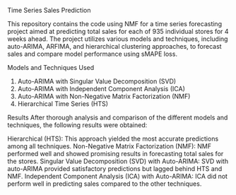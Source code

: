 Time Series Sales Prediction

This repository contains the code using NMF for a time series forecasting project aimed at predicting total sales for each of 935 individual stores for 4 weeks ahead. The project utilizes various models and techniques, including auto-ARIMA, ARFIMA, and hierarchical clustering approaches, to forecast sales and compare model performance using sMAPE loss.

Models and Techniques Used
1. Auto-ARIMA with Singular Value Decomposition (SVD)
2. Auto-ARIMA with Independent Component Analysis (ICA)
3. Auto-ARIMA with Non-Negative Matrix Factorization (NMF)
4. Hierarchical Time Series (HTS)

Results
After thorough analysis and comparison of the different models and techniques, the following results were obtained:

Hierarchical (HTS): This approach yielded the most accurate predictions among all techniques.
Non-Negative Matrix Factorization (NMF): NMF performed well and showed promising results in forecasting total sales for the stores.
Singular Value Decomposition (SVD) with Auto-ARIMA: SVD with auto-ARIMA provided satisfactory predictions but lagged behind HTS and NMF.
Independent Component Analysis (ICA) with Auto-ARIMA: ICA did not perform well in predicting sales compared to the other techniques.






